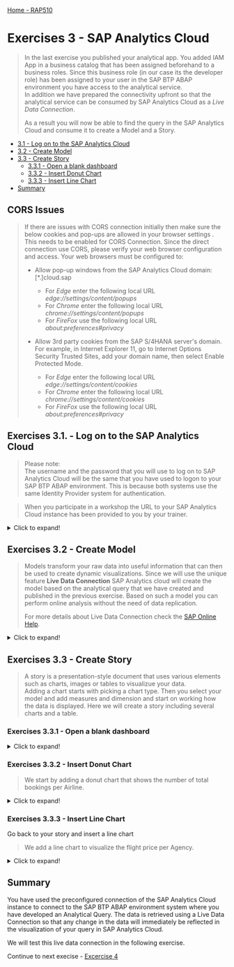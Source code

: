 
[Home - RAP510](../../readme.md#exercises)

# Exercises 3 - SAP Analytics Cloud
> In the last exercise you published your analytical app. You added IAM App in a business catalog that has been assigned beforehand to a business roles. Since this business role (in our case its the developer role) has been assigned to your user in the SAP BTP ABAP environment you have access to the analytical service.   
> In addition we have prepared the connectivity upfront so that the analytical service can be consumed by SAP Analytics Cloud as a *Live Data Connection*.
> 
> As a result you will now be able to find the query in the SAP Analytics Cloud and consume it to create a Model and a Story.

- [3.1 - Log on to the SAP Analytics Cloud](README.md#exercises-31---log-on-to-the-SAP-Analytics-Cloud)
- [3.2 - Create Model](README.md#exercises-32---create-model)  
- [3.3 - Create Story](README.md#exercises-33---create-story)  
   - [3.3.1 - Open a blank dashboard](README.md#exercises-331---Open-a-blank-dashboard)      
   - [3.3.2 - Insert Donut Chart](README.md#exercises-332---insert-donut-chart)  
   - [3.3.3 - Insert Line Chart](README.md#exercises-333---insert-line-chart) 
- [Summary](README.md#exercises/ex3#summary)   

## CORS Issues

> If there are issues with CORS connection initially then make sure the below cookies and pop-ups are allowed in your browser settings .
> This needs to be enabled for CORS Connection.
> Since the direct connection use CORS, please verify your web browser configuration and access.
> Your web browsers must be configured to:
>    -	Allow pop-up windows from the SAP Analytics Cloud domain: [*.]cloud.sap  
>        - For *Edge* enter the following local URL *edge://settings/content/popups*  
>        - For *Chrome* enter the following local URL *chrome://settings/content/popups*  
>        - For *FireFox* use the following local URL *about:preferences#privacy*   
>        
>    -	Allow 3rd party cookies from the SAP S/4HANA server's domain. For example, in Internet Explorer 11, go to Internet Options  Security  Trusted Sites, add your domain name, then select Enable Protected Mode.  
>        -  For *Edge* enter the following local URL *edge://settings/content/cookies*  
>         - For *Chrome* enter the following local URL *chrome://settings/content/cookies*  
>         - For *FireFox* use the following local URL *about:preferences#privacy*

## Exercises 3.1. - Log on to the SAP Analytics Cloud

   > Please note:  
   > The username and the password that you will use to log on to SAP Analytics Cloud will be the same that you have used to logon to your SAP BTP ABAP environment. This is because both systems use the same Identity Provider system for authentication.
  
   > When you participate in a workshop the URL to your SAP Analytics Cloud instance has been provided to you by your trainer.   

<details>
  <summary>Click to expand!</summary>
  
1. Open the link to your SAP Analytics Cloud instance and use your username and password to connect to the SAP Analytics Cloud account.   
  
    ![login](images/305.png)

[^Top of page](README.md) 

</details>

## Exercises 3.2 - Create Model

> Models transform your raw data into useful information that can then be used to create dynamic visualizations. Since we will use the unique feature **Live Data Connection** SAP Analytics cloud will create the model based on the analytical query that we have created and published in the previous exercise. 
> Based on such a model you can perform online analysis without the need of data replication.
> 
> For more details about Live Data Connection check the [SAP Online Help](https://help.sap.com/viewer/00f68c2e08b941f081002fd3691d86a7/release/en-US/5b4dad4d97664c41ae63bf1153e5e91e.html).  


<details>
  <summary>Click to expand!</summary>

1. Expand navigation bar by clicking on the **Hamburger icon**.

  ![navigation bar](images/310.png)

2. Choose **Modeler** and then click **Live Data Model**

  ![live data](images/315.png)

3. In the popup choose **SAP BW** for **System Type**

  ![system type](images/320.png)
  
4. Choose **RAPDEVDAYS** as **Connection** and login with your username and password that you use in the SAP BTP ABAP environment system in the second popup.

   > The connection **RAPWS** has been prepared beforehand. It uses a *communication arrangement* that has been created in the SAP BTP ABAP enviroment. The connection type is a *direct connection* that uses *SAML based Single Sign On*.  
   >  So when using this connection the user that is currently logged on to SAC in the browser will be used to authenticate to get access to the SAP BTP ABAP environment system that provides the analytical service.  

   >  Please note: If both systems do not use the same Identity Provider you will be prompted to enter your credentials of the SAP BTP ABAP environment system. Otherwise you will be automatically be logged on.  

  ![Logon screen that will popup if different IdP's are used](images/325.png)
  
5. Select your created Query in the last exercise as **Data Source**. 

   > If your service does not show up in the list of available service you might have forgotten to press the button **Publish Locally** in your IAM app in ADT in [Excercise 2](../ex2/README.md).    
   

  ![data source](images/330.png)
  
6. Click **OK** to continue. 
  
  ![ok](images/335.png)
  
7. In the model you can check all Dimensions and Measures. Lets start with the measures.  

   > You can see all available measures and the number of decimal places that have been retrieved. 

  ![measures](images/340.png)

8. We can also see the list of all dimensions that are part of the model. 

   > On the left hand side in the column *ID* we find the technical names of the dimension fields. The technical names are all UUIDs. This is because we used the annotation @Analytics.internalName: #LOCAL in all our dimension views. Using UUID's as technical names has benefits when the model is changed later.  
   > Right next to the technical names we find the descriptions of our dimension fields. The descriptions can be changed if wished or needed.  
   > Please note, that we are also able to group the dimensions by adding appropriate names in the column *Group*.  

  ![dimensions](images/345.png)
  
  
9. Save the new model and enter the following values:

  - Name: **ZRAP510_###**
  - Description: **Model ###** 

  ![save](images/349.png)
  ![save](images/350.png)
  
  Click **OK**

10. Check your model in the Modeler page. 

  ![modeler](images/355.png)
  
  [^Top of page](README.md)
  
  </details>
  
  
## Exercises 3.3 - Create Story

> A story is a presentation-style document that uses various elements such as charts, images or tables to visualizue your data.  
> Adding a chart starts with picking a chart type. Then you select your model and add measures and dimension and start on working how the data is displayed.
> Here we will create a story including several charts and a table. 

### Exercises 3.3.1 - Open a blank dashboard

<details>
  <summary>Click to expand!</summary>

1. Expand navigation bar and click **Stories**.

  ![stories](images/360.png)
  
2. Choose **Dashboard** as your template.

  ![template](images/365.png)
  
3. A **Blank Dashboard** will be opened. 

  ![blank](images/370.png)
  
4. Enter a **Dashboard Title** like **RAP510_###**.

   Now you can insert some charts or tables and use the model you created before based on your analytical query. 
 
[^Top of page](README.md) 

</details>

### Exercises 3.3.2 - Insert Donut Chart

> We start by adding a donut chart that shows the number of total bookings per Airline.

<details>
  <summary>Click to expand!</summary>
   
1. To insert a chart, click on the *chart icon* in the task menu and select your model with double clicking your model.

   ![insert chart](images/375.png)
  
2. You can move the chart with click and drag around the page. 
  
   ![move chart](images/380.png)

3. After you found a place for your chart, you need to add some measures and dimensions, which should be shown on the chart. You will find all settings on the right hand side under **Builder**.

4. Choose **Donut** under **Builder -> Chart Structure**.

   ![donut](images/385.png)
  
5. Choose **Total of Travel** under **+ Add Measure** and choose **Country/Region Key** under **Color** > **+ Add Dimension**. 

    > We now have a visualization how the number of travels are distributed accross the different countries.  

    ![measure](images/390.png)
   
    ![chart donut](images/395.png)
    
6. You can change the color of your chart.

    ![Builder](images/400.png)


   > **Save your changes**  
   > Before adding more items to your story, you should save the story.
   
7. Click on save icon and choose **Save**.

    ![save](images/405.png)
  
7. Enter following values and click **OK**

  - Name:  **RAP510_###_Story**
  - Description: **Story ###**
  
  ![story](images/410.png)
  
8. You will find your new created story undre **Welcome to Stories**

  ![welcome](images/415.png)

  [^Top of page](README.md)
  
 </details>


### Exercises 3.3.3 - Insert Line Chart  

Go back to your story and insert a line chart
> We add a line chart to visualize the flight price per Agency.

<details>
  <summary>Click to expand!</summary>
   
1. Open your sroty and click **Edit**.

   ![Edit](images/420.png)
   
1. Insert another chart and choose **Line** under **Builder -> Chart Structure -> Trend** .

   ![line](images/425.png)
  
2. Choose **Total Price** under **+ Add Measure -> Left Y-Axis** and choose **Agency ID** under **+ Add Dimension**. 

    ![measure](images/430.png)
   
3. Click on save icon and choose **Save**.

[^Top of page](README.md) 

</details>
  

## Summary

You have used the preconfigured connection of the SAP Analytics Cloud instance to connect to the SAP BTP ABAP environment system where you have developed an Analytical Query. The data is retrieved using a Live Data Connection so that any change in the data will immediately be reflected in the visualization of your query in SAP Analytics Cloud.  

We will test this live data connection in the following exercise.

Continue to next execise - [Excercise 4](../ex4/README.md)
  


























